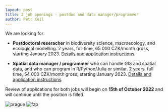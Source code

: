 ```yaml
---
layout: post
title: 2 job openings - postdoc and data manager/programmer
author: Petr Keil
---
```


We are looking for:

- **Postdoctoral reseracher** in biodiversity science, macroecology, and ecological modelling. 2 years, full time, 65 000 CZK/month gross, starting January 2023. [Details and application instructions](https://raw.githubusercontent.com/petrkeil/petrkeil.github.io/gh-pages/pdfs/jobs/Postdoc_Keil_CZU_2022.pdf).

- **Spatial data manager / programmer** who can handle GIS and spatial data, and who can program in R/Python/Julia or similar. 2 years, full time, 54 000 CZK/month gross, starting January 2023. [Details and application instructions](https://raw.githubusercontent.com/petrkeil/petrkeil.github.io/gh-pages/pdfs/jobs/Data_manager_Keil_CZU_2022.pdf).

Review of applications for both jobs will begin on **15th of October 2022** and will continue until the position is filled. 

![prague](https://www.fzp.czu.cz/cache/media-library/3230c1542624882.jpg)
![fzp](https://www.fzp.czu.cz/cache/media-library/343c1463386822.jpg)
